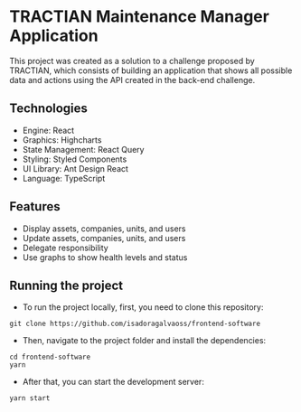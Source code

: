 # TRACTIAN Maintenance Manager Application

This project was created as a solution to a challenge proposed by TRACTIAN, which consists of building an application that shows all possible data and actions using the API created in the back-end challenge.

## Technologies

- Engine: React
- Graphics: Highcharts
- State Management: React Query
- Styling: Styled Components
- UI Library: Ant Design React
- Language: TypeScript

## Features

- Display assets, companies, units, and users
- Update assets, companies, units, and users
- Delegate responsibility
- Use graphs to show health levels and status

## Running the project

- To run the project locally, first, you need to clone this repository:

```
git clone https://github.com/isadoragalvaoss/frontend-software
```

- Then, navigate to the project folder and install the dependencies:

```
cd frontend-software
yarn
```

- After that, you can start the development server:

```
yarn start
```
